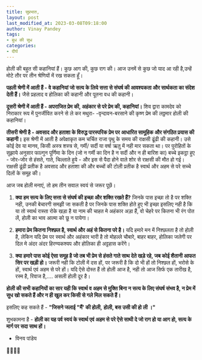 ```yaml
---
title: सुप्रभात,
layout: post
last_modified_at: 2023-03-08T09:18:00
author: Vinay Pandey
tags:
- बुध की सुध
categories:
- दीर्घ
---
```

होली की बहुत सी कहानियां हैं। कुछ आग की, कुछ राग की। आज उनमें से कुछ जो याद आ रही है,उन्हें मोटे तौर पर तीन श्रेणियों में रख सकता हूँ। 

**पहली श्रेणी में आती हैं - वे कहानियां जो सत्य के लिये सत्ता से संघर्ष की आवश्यकता और सार्थकता का संदेश देती हैं।** जैसे प्रहलाद व होलिका की कहानी  और पूतना वध की कहानी। 

**दूसरी श्रेणी में आती हैं - अपराजित प्रेम की, अहंकार से परे प्रेम की, कहानियां।** शिव द्वारा कामदेव को निराकार रूप में  पुनर्जीवित करने से ले कर मथुरा- -वृन्दावन-बरसाने की कृष्ण प्रेम की लठ्ठमार होली की कहानियां।

**तीसरी श्रेणी है - अवसाद और हताशा के विरुद्ध पारस्परिक प्रेम पर आधारित सामूहिक और संगठित प्रयास की कहानी।** इस श्रेणी में आती है अपेक्षाकृत कम चर्चित राजा पृथु के समय की राक्षसी ढूंढी की कहानी। उसे कोई देव या मानव, किसी अस्त्र शस्त्र से, गर्मी/ सर्दी या वर्षा ऋतु में नही मार सकता था। पर पुरोहितों के सुझाये अनुसार फाल्गुन पूर्णिमा के दिन (जो न गर्मी का दिन है न सर्दी और न ही बारिश का) बच्चे इकट्ठा हुए -  जोर-जोर से हंसते, गाते, चिल्लाते हुये -  और इस से पैदा होने वाले शोर से राक्षसी की मौत हो  गई।  राक्षसी ढूंढी प्रतीक है अवसाद और हताशा की और बच्चों की टोली प्रतीक है स्वार्थ और अहम से परे सच्चे दिलों के समूह की।  

आज जब होली मनाएं, तो हम तीन सवाल स्वयं से जरूर पूछें। 
 
1.  **क्या हम सत्य के लिए सत्ता से संघर्ष की इच्छा और शक्ति रखते हैं?**  जिनके पास इच्छा तो है पर शक्ति नही, उनकी बेचारगी समझी जा सकती है पर जिनके पास शक्ति होते हुए भी इच्छा इसलिए नही है कि या तो स्वार्थ रास्ता रोके खड़ा है या नाम की चाहत मे अहंकार अड़ा हैं, वो चेहरे पर कितना भी रंग पोत लें, होली का भाव आत्मा को छू न पायेगा।

2.  **हमारा प्रेम कितना निश्छल है, स्वार्थ और अहं से कितना परे है।** यदि हमारे मन में निश्छलता है तो होली है, लेकिन यदि प्रेम पर स्वार्थ और अहंकार भारी है तो मोहल्ले चौबारे, बाहर बाहर, होलिका जलेगी पर दिल मे अंदर अंदर हिरण्यकश्यप और होलिका ही अट्टहास करेंगे।  

3. **क्या हमारे पास कोई ऐसा समूह है जो तब भी प्रेम से हंसते गाते साथ देते खड़े रहे, जब कोई शैतानी आफत सिर पर खड़ी हो।** जरूरी नही कि टोली में दस हों, पर जरूरी है कि दो भी हों तो निश्छल हों, भरोसे के हों, स्वार्थ एवं अहम से परे हों। यदि ऐसे दोस्त हैं तो होली आज है, नही तो आज सिर्फ एक तारीख है, रस्म है, रिवाज है,.... असली होली दूर है।

**होली की सभी कहानियों का सार यही कि स्वार्थ व अहम से मुक्ति बिना न सत्य के लिए संघर्ष संभव है, न  प्रेम में सुध खो सकते हैं और न ही खुल कर किसी से गले मिल सकते हैं।**

इसलिए कह सकते हैं -
**"जिसने जलाई "मैं' की होली,**
**होली, बस उसी की हो ली ।"**

शुभकामना है -
**होली का यह पर्व स्वयं के स्वार्थ एवं अहम से परे ऐसे साथी दे जो राग हो या आग हो, सत्य के मार्ग पर सदा साथ हों।** 

- विनय पांडेय

🙏🌷🌷🙏


